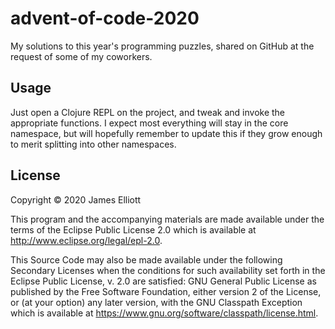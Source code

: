 # advent-of-code-2020

My solutions to this year's programming puzzles, shared on GitHub at the request of some of my coworkers.

## Usage

Just open a Clojure REPL on the project, and tweak and invoke the
appropriate functions. I expect most everything will stay in the core
namespace, but will hopefully remember to update this if they grow
enough to merit splitting into other namespaces.

## License

Copyright © 2020 James Elliott

This program and the accompanying materials are made available under the
terms of the Eclipse Public License 2.0 which is available at
http://www.eclipse.org/legal/epl-2.0.

This Source Code may also be made available under the following Secondary
Licenses when the conditions for such availability set forth in the Eclipse
Public License, v. 2.0 are satisfied: GNU General Public License as published by
the Free Software Foundation, either version 2 of the License, or (at your
option) any later version, with the GNU Classpath Exception which is available
at https://www.gnu.org/software/classpath/license.html.
